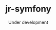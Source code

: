 ---
layout: project
type: project
image: img/jr-symfony/jr-symfony.png
title: "jr-symfony"
date: "Under development"
published: true
giturl: "https://github.com/jr-public/jr-symfony"
tryurl: false
position: 1
labels:
  - Portfolio
  - Symfony
  - REST API
summary: "A simple REST API for user authentication and management built with modern PHP practices in mind."
---